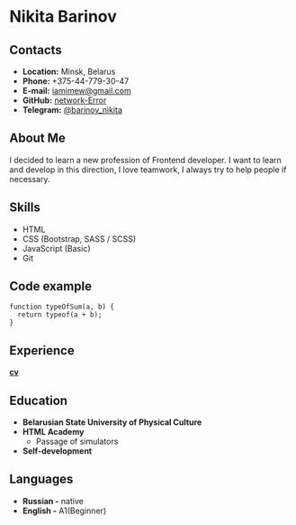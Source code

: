 # Nikita Barinov
## Contacts
* **Location:** Minsk, Belarus
* **Phone:** +375-44-779-30-47
* **E-mail:** iamimew@gmail.com
* **GitHub:** [network-Error](https://github.com/network-Error)
* **Telegram:** [@barinov_nikita](https://t.me/barinov_nikita)
## About Me
I decided to learn a new profession of Frontend developer. I want to learn and develop in this direction, I love teamwork, I always try to help people if necessary.
## Skills
* HTML
* CSS (Bootstrap, SASS / SCSS)
* JavaScript (Basic)
* Git
## Code example
```
function typeOfSum(a, b) {
  return typeof(a + b);
}
```
## Experience
**[cv](https://network-error.github.io/rsschool-cv/cv)**
## Education
* **Belarusian State University of Physical Culture**
* **HTML Academy**
  + Passage of simulators
* **Self-development**
## Languages
* **Russian -** native
* **English -** A1(Beginner)
